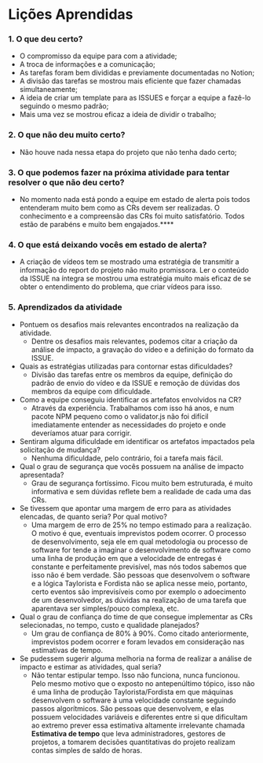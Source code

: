 # Lições Aprendidas

### 1. O que deu certo?

- O compromisso da equipe para com a atividade;
- A troca de informações e a comunicação;
- As tarefas foram bem divididas e previamente documentadas no Notion;
- A divisão das tarefas se mostrou mais eficiente que fazer chamadas simultaneamente;
- A ideia de criar um template para as ISSUES e forçar a equipe a fazê-lo seguindo o mesmo padrão;
- Mais uma vez se mostrou eficaz a ideia de dividir o trabalho;

### 2. O que não deu muito certo?

- Não houve nada nessa etapa do projeto que não tenha dado certo;

### 3. O que podemos fazer na próxima atividade para tentar resolver o que não deu certo?

- No momento nada está pondo a equipe em estado de alerta pois todos entenderam muito bem como as CRs devem ser realizadas. O conhecimento e a compreensão das CRs foi muito satisfatório. Todos estão de parabéns e muito bem engajados.****

### 4. O que está deixando vocês em estado de alerta?

- A criação de vídeos tem se mostrado uma estratégia de transmitir a informação do report do projeto não muito promissora. Ler o conteúdo da ISSUE na íntegra se mostrou uma estratégia muito mais eficaz de se obter o entendimento do problema, que criar vídeos para isso.

### 5. Aprendizados da atividade

- Pontuem os desafios mais relevantes encontrados na realização da atividade.
    - Dentre os desafios mais relevantes, podemos citar a criação da análise de impacto, a gravação do vídeo e a definição do formato da ISSUE.
- Quais as estratégias utilizadas para contornar estas dificuldades?
    - Divisão das tarefas entre os membros da equipe, definição do padrão de envio do vídeo e da ISSUE e remoção de dúvidas dos membros da equipe com dificuldade.
- Como a equipe conseguiu identificar os artefatos envolvidos na CR?
    - Através da experiência. Trabalhamos com isso há anos, e num pacote NPM pequeno como o validator.js não foi difícil imediatamente entender as necessidades do projeto e onde deveríamos atuar para corrigir.
- Sentiram alguma dificuldade em identificar os artefatos impactados pela solicitação de mudança?
    - Nenhuma dificuldade, pelo contrário, foi a tarefa mais fácil.
- Qual o grau de segurança que vocês possuem na análise de impacto apresentada?
    - Grau de segurança fortíssimo. Ficou muito bem estruturada, é muito informativa e sem dúvidas reflete bem a realidade de cada uma das CRs.
- Se tivessem que apontar uma margem de erro para as atividades elencadas, de quanto seria? Por qual motivo?
    - Uma margem de erro de 25% no tempo estimado para a realização. O motivo é que, eventuais imprevistos podem ocorrer. O processo de desenvolvimento, seja ele em qual metodologia ou processo de software for tende a imaginar o desenvolvimento de software como uma linha de produção em que a velocidade de entregas é constante e perfeitamente previsível, mas nós todos sabemos que isso não é bem verdade. São pessoas que desenvolvem o software e a lógica Taylorista e Fordista não se aplica nesse meio, portanto, certo eventos são imprevisíveis como por exemplo o adoecimento de um desenvolvedor, as dúvidas na realização de uma tarefa que aparentava ser simples/pouco complexa, etc.
- Qual o grau de confiança do time de que consegue implementar as CRs selecionadas, no tempo, custo e qualidade planejados?
    - Um grau de confiança de 80% à 90%. Como citado anteriormente, imprevistos podem ocorrer e foram levados em consideração nas estimativas de tempo.
- Se pudessem sugerir alguma melhoria na forma de realizar a análise de impacto e estimar as atividades, qual seria?
    - Não tentar estipular tempo. Isso não funciona, nunca funcionou. Pelo mesmo motivo que o exposto no antepenúltimo tópico, isso não é uma linha de produção Taylorista/Fordista em que máquinas desenvolvem o software à uma velocidade constante seguindo passos algorítmicos. São pessoas que desenvolvem, e elas possuem velocidades variáveis e diferentes entre si que dificultam ao extremo prever essa estimativa altamente irrelevante chamada **Estimativa de tempo** que leva administradores, gestores de projetos, a tomarem decisões quantitativas do projeto realizam contas simples de saldo de horas.
